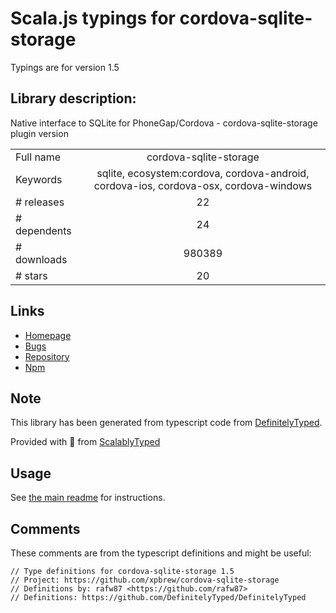 
# Scala.js typings for cordova-sqlite-storage

Typings are for version 1.5

## Library description:
Native interface to SQLite for PhoneGap/Cordova - cordova-sqlite-storage plugin version

|                    |                 |
| ------------------ | :-------------: |
| Full name          | cordova-sqlite-storage |
| Keywords           | sqlite, ecosystem:cordova, cordova-android, cordova-ios, cordova-osx, cordova-windows |
| # releases         | 22 |
| # dependents       | 24 |
| # downloads        | 980389 |
| # stars            | 20 |

## Links
- [Homepage](https://github.com/xpbrew/cordova-sqlite-storage)
- [Bugs](https://github.com/xpbrew/cordova-sqlite-storage/issues)
- [Repository](https://github.com/xpbrew/cordova-sqlite-storage)
- [Npm](https://www.npmjs.com/package/cordova-sqlite-storage)
    


## Note
This library has been generated from typescript code from [DefinitelyTyped](https://definitelytyped.org).

Provided with :purple_heart: from [ScalablyTyped](https://github.com/oyvindberg/ScalablyTyped)

## Usage
See [the main readme](../../readme.md) for instructions.

## Comments

These comments are from the typescript definitions and might be useful:
```
// Type definitions for cordova-sqlite-storage 1.5
// Project: https://github.com/xpbrew/cordova-sqlite-storage
// Definitions by: rafw87 <https://github.com/rafw87>
// Definitions: https://github.com/DefinitelyTyped/DefinitelyTyped

```

